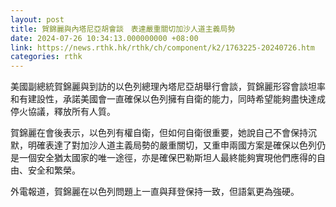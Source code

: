 ```yaml
---
layout: post
title: 賀錦麗與內塔尼亞胡會談　表達嚴重關切加沙人道主義局勢
date: 2024-07-26 10:34:13.000000000 +08:00
link: https://news.rthk.hk/rthk/ch/component/k2/1763225-20240726.htm
categories: rthk
---
```


美國副總統賀錦麗與到訪的以色列總理內塔尼亞胡舉行會談，賀錦麗形容會談坦率和有建設性，承諾美國會一直確保以色列擁有自衛的能力，同時希望能夠盡快達成停火協議，釋放所有人質。

賀錦麗在會後表示，以色列有權自衛，但如何自衛很重要，她說自己不會保持沉默，明確表達了對加沙人道主義局勢的嚴重關切，又重申兩國方案是確保以色列仍是一個安全猶太國家的唯一途徑，亦是確保巴勒斯坦人最終能夠實現他們應得的自由、安全和繁榮。

外電報道，賀錦麗在以色列問題上一直與拜登保持一致，但語氣更為強硬。
